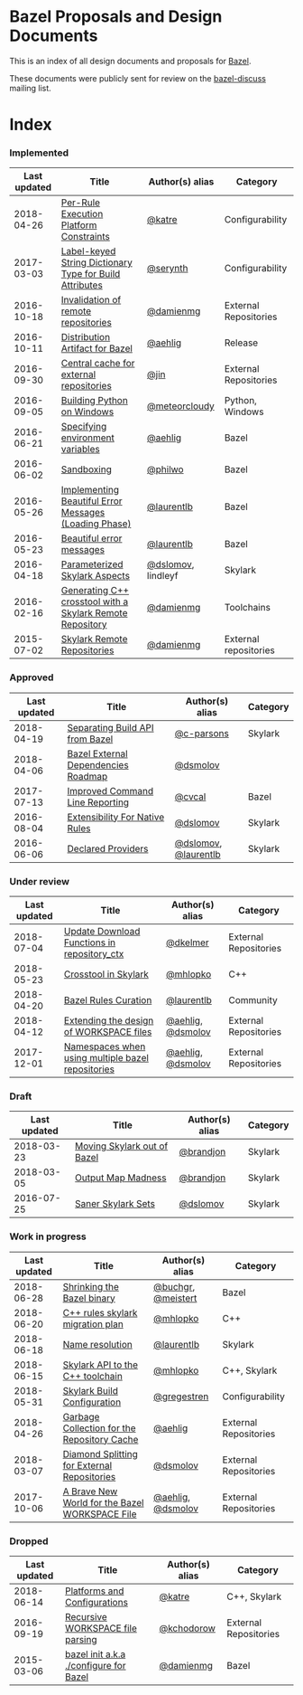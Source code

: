# Bazel Proposals and Design Documents

This is an index of all design documents and proposals for
[Bazel](https://bazel.build).

These documents were publicly sent for review on the
[bazel-discuss](https://groups.google.com/forum/#!forum/bazel-discuss) mailing
list.

# Index

### Implemented

Last updated | Title                                                                                                                                      | Author(s) alias                                  | Category
------------ | ------------------------------------------------------------------------------------------------------------------------------------------ | ------------------------------------------------ | --------
2018-04-26   | [Per-Rule Execution Platform Constraints](https://docs.google.com/document/d/1p1J2ktWTpoKvNATjC6U29vhz1_-Dgbe9YRPr5wisfzY)                 | [@katre](https://github.com/katre)               | Configurability
2017-03-03   | [Label-keyed String Dictionary Type for Build Attributes](https://bazel.build/designs/2017/03/03/label-keyed-string-dict-type.html)        | [@serynth](https://github.com/serynth)           | Configurability
2016-10-18   | [Invalidation of remote repositories](https://bazel.build/designs/2016/10/18/repository-invalidation.html)                                 | [@damienmg](https://github.com/damienmg)         | External Repositories
2016-10-11   | [Distribution Artifact for Bazel](https://bazel.build/designs/2016/10/11/distribution-artifact.html)                                       | [@aehlig](https://github.com/aehlig)             | Release
2016-09-30   | [Central cache for external repositories](https://bazel.build/designs/2016/09/30/repository-cache.html)                                    | [@jin](https://github.com/jin)                   | External Repositories
2016-09-05   | [Building Python on Windows](https://bazel.build/designs/2016/09/05/build-python-on-windows.html)                                          | [@meteorcloudy](https://github.com/meteorcloudy) | Python, Windows
2016-06-21   | [Specifying environment variables](https://bazel.build/designs/2016/06/21/environment.html)                                                | [@aehlig](https://github.com/aehlig)             | Bazel
2016-06-02   | [Sandboxing](https://bazel.build/designs/2016/06/02/sandboxing.html)                                                                       | [@philwo](https://github.com/philwo)             | Bazel
2016-05-26   | [Implementing Beautiful Error Messages (Loading Phase)](https://bazel.build/designs/2016/05/26/implementing-beautiful-error-messages.html) | [@laurentlb](https://github.com/laurentlb)       | Bazel
2016-05-23   | [Beautiful error messages](https://bazel.build/designs/2016/05/23/beautiful-error-messages.html)                                           | [@laurentlb](https://github.com/laurentlb)       | Bazel
2016-04-18   | [Parameterized Skylark Aspects](https://bazel.build/designs/skylark/parameterized-aspects.html)                                            | [@dslomov](https://github.com/dslomov), lindleyf | Skylark
2016-02-16   | [Generating C++ crosstool with a Skylark Remote Repository](https://bazel.build/designs/2016/02/16/cpp-autoconf.html)                      | [@damienmg](https://github.com/damienmg)         | Toolchains
2015-07-02   | [Skylark Remote Repositories](https://bazel.build/designs/2015/07/02/skylark-remote-repositories.html)                                     | [@damienmg](https://github.com/damienmg)         | External repositories

### Approved

Last updated | Title                                                                                                              | Author(s) alias                                                                    | Category
------------ | ------------------------------------------------------------------------------------------------------------------ | ---------------------------------------------------------------------------------- | --------
2018-04-19   | [Separating Build API from Bazel](https://docs.google.com/document/d/1UDEpjP_qWQRYsPRvx7TOsdB8J4o5khfhzGcWplW7zzI) | [@c-parsons](https://github.com/c-parsons)                                         | Skylark
2018-04-06   | [Bazel External Dependencies Roadmap](https://docs.google.com/document/d/1ZGoqeUI5zz2IP2LP09aTellSRNRi53bCCW6tbnKAc8o) |[@dsmolov](https://github.com/dsmolov)
2017-07-13   | [Improved Command Line Reporting](https://bazel.build/designs/2017/07/13/improved-command-line-reporting.html)     | [@cvcal](https://github.com/cvcal)                                                 | Bazel
2016-08-04   | [Extensibility For Native Rules](https://bazel.build/designs/2016/08/04/extensibility-for-native-rules.html)       | [@dslomov](https://github.com/dslomov)                                             | Skylark
2016-06-06   | [Declared Providers](https://bazel.build/designs/skylark/declared-providers.html)                                  | [@dslomov](https://github.com/dslomov), [@laurentlb](https://github.com/laurentlb) | Skylark

### Under review

Last updated | Title                                                                                                   | Author(s) alias                            | Category
------------ | ------------------------------------------------------------------------------------------------------- | ------------------------------------------ | --------
2018-07-04   | [Update Download Functions in repository_ctx](https://docs.google.com/document/d/1znnk1u3kdl4iOh3ptmJnW7nHr8UtkVl__Au4atLzNKc) | [@dkelmer](https://github.com/dkelmer) | External Repositories
2018-05-23   | [Crosstool in Skylark](https://docs.google.com/document/d/1Nqf16jqDGWSrPp4VuRxh0iNnVBoAXsO0meDH69J9xoc) | [@mhlopko](https://github.com/mhlopko)     | C++
2018-04-20   | [Bazel Rules Curation](https://docs.google.com/document/d/1oYQ-cqmqrpVE02rphobn4F_Q-lqvch4IiUlqEy9q2Fs) | [@laurentlb](https://github.com/laurentlb) | Community
2018-04-12   | [Extending the design of WORKSPACE files](https://docs.google.com/document/d/1kVNXcw3nLlfFQRR_87SGOka9DJ8nnawlYHUIK4m3s0I/) | [@aehlig](https://github.com/aehlig), [@dsmolov](https://github.com/dsmolov) | External Repositories
2017-12-01   | [Namespaces when using multiple bazel repositories](https://docs.google.com/document/d/1qPOUeoqDA3eWFFXS1shWX1FT3e4BQB8yuSMrfQL4QrA) | [@aehlig](https://github.com/aehlig), [@dsmolov](https://github.com/dsmolov) | External Repositories


### Draft

Last updated | Title                                                                                                                           | Author(s) alias                          | Category
------------ | ------------------------------------------------------------------------------------------------------------------------------- | ---------------------------------------- | --------
2018-03-23   | [Moving Skylark out of Bazel](https://docs.google.com/document/d/15ysfoMXRqZDdz0OOY1mtpeWd7LjDnXKl4fOVSLGACAY/edit?usp=sharing) | [@brandjon](https://github.com/brandjon) | Skylark
2018-03-05   | [Output Map Madness](https://docs.google.com/document/d/1ic9lJPn-0VqgKcqSbclVWwYDW2eiV-9k6ZUK_xE6H5E/edit)                      | [@brandjon](https://github.com/brandjon) | Skylark
2016-07-25   | [Saner Skylark Sets](https://bazel.build/designs/skylark/saner-skylark-sets.html)                                               | [@dslomov](https://github.com/dslomov)   | Skylark

### Work in progress

Last updated | Title                                                                                                                           | Author(s) alias                                                                | Category
------------ | ------------------------------------------------------------------------------------------------------------------------------- | ------------------------------------------------------------------------------ | --------
2018-06-28   | [Shrinking the Bazel binary](https://docs.google.com/document/d/1Igmv-2GfXkoVFWTXvBYPeniQom8nLAwzqzridDlBIS4/edit)              | [@buchgr](https://github.com/buchgr), [@meistert](https://github.com/meistert) | Bazel
2018-06-20   | [C++ rules skylark migration plan](https://docs.google.com/document/d/1Adqu7--verca4gCh3ZdnVMjjCz4VzurHxKEZAh9u03E)             | [@mhlopko](https://github.com/mhlopko)                                         | C++
2018-06-18   | [Name resolution](https://docs.google.com/document/d/1-atlB3j59XqKTDIE8ibBDT_cVAp_QGFQoDwdm3ITVG0)                              | [@laurentlb](https://github.com/laurentlb)                                     | Skylark
2018-06-15   | [Skylark API to the C++ toolchain](https://docs.google.com/document/d/1M8JA7kzZnWpLZ3WEX9rp6k2u_nlwE8smsHYgVTSSJ9k)             | [@mhlopko](https://github.com/mhlopko)                                         | C++, Skylark
2018-05-31   | [Skylark Build Configuration](https://docs.google.com/document/d/1vc8v-kXjvgZOdQdnxPTaV0rrLxtP2XwnD2tAZlYJOqw)                  | [@gregestren](https://github.com/gregestren)                                   | Configurability
2018-04-26   | [Garbage Collection for the Repository Cache](https://docs.google.com/document/d/1IuciCmnY0Z9naciq10G2zb94mCb9xfpFLh5ZIgMcPqU/) | [@aehlig](https://github.com/aehlig)                                           | External Repositories
2018-03-07   | [Diamond Splitting for External Repositories](https://docs.google.com/document/d/1254CQ8T4Rmeasg4NO1NPail2kLPC50VJ7Ok6JsoSe-c/) | [@dsmolov](https://github.com/dsmolov) | External Repositories
2017-10-06   | [A Brave New World for the Bazel WORKSPACE File](https://docs.google.com/document/d/13OlvrQcPG15cnrY5InEwJ4J3rV_ykHTuHqEZVTqY2lk/) | [@aehlig](https://github.com/aehlig), [@dsmolov](https://github.com/dsmolov) | External Repositories


### Dropped

Last updated | Title                                                                                                           | Author(s) alias                            | Category
------------ | --------------------------------------------------------------------------------------------------------------- | ------------------------------------------ | --------
2018-06-14   | [Platforms and Configurations](https://docs.google.com/document/d/1XyGTHgcfI9aL-JHpC-xMztEPZQauXhFzBZXTKMbgFRw) | [@katre](https://github.com/katre)         | C++, Skylark
2016-09-19   | [Recursive WORKSPACE file parsing](https://bazel.build/designs/2016/09/19/recursive-ws-parsing.html)            | [@kchodorow](https://github.com/kchodorow) | External Repositories
2015-03-06   | [bazel init a.k.a ./configure for Bazel](https://bazel.build/designs/2015/03/06/bazel-init.html)                | [@damienmg](https://github.com/damienmg)   | Bazel
